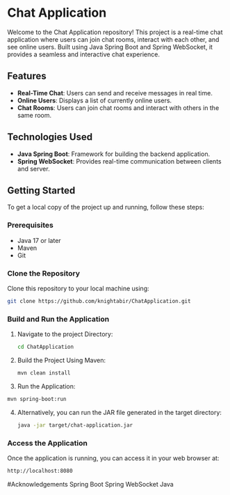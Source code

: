 # Chat Application

Welcome to the Chat Application repository! This project is a real-time chat application where users can join chat rooms, interact with each other, and see online users. Built using Java Spring Boot and Spring WebSocket, it provides a seamless and interactive chat experience.

## Features

- **Real-Time Chat**: Users can send and receive messages in real time.
- **Online Users**: Displays a list of currently online users.
- **Chat Rooms**: Users can join chat rooms and interact with others in the same room.

## Technologies Used

- **Java Spring Boot**: Framework for building the backend application.
- **Spring WebSocket**: Provides real-time communication between clients and server.

## Getting Started

To get a local copy of the project up and running, follow these steps:

### Prerequisites

- Java 17 or later
- Maven
- Git

### Clone the Repository

Clone this repository to your local machine using:

```bash
git clone https://github.com/knightabir/ChatApplication.git
```
### Build and Run the Application
1. Navigate to the project Directory:
     ```bash
     cd ChatApplication
    ```
2. Build the Project Using Maven:
   ```bash
   mvn clean install
   ```
3.  Run the Application:
  ```bash
  mvn spring-boot:run
  ```
4. Alternatively, you can run the JAR file generated in the target directory:
   ```bash
   java -jar target/chat-application.jar
   ```
### Access the Application
Once the application is running, you can access it in your web browser at:
```bash
http://localhost:8080
```
#Acknowledgements
Spring Boot
Spring WebSocket
Java
